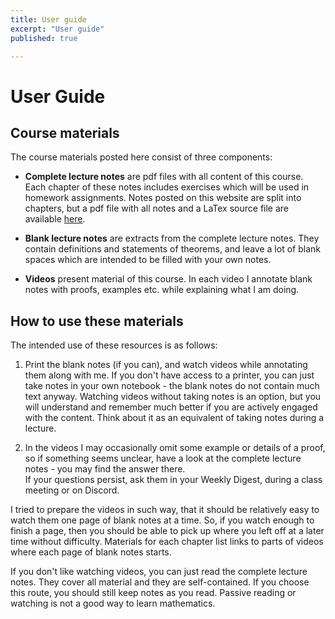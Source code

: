 ```yaml
---
title: User guide
excerpt: "User guide"
published: true

---
```


# User Guide

## Course materials

The course materials posted here consist of three components:

* **Complete lecture notes** are pdf files with all content of this course.
  Each chapter of these notes includes exercises which will be used in homework
  assignments. Notes posted on this website are split into chapters, but a pdf file
  with all notes and a LaTex source file are available [here](https://github.com/bbadzioch/topology_lecture_notes).


* **Blank lecture notes** are extracts from the complete lecture notes. They contain
  definitions and statements of theorems, and leave a lot of blank spaces which are intended
  to be filled with your own notes.  


* **Videos** present material of this course. In each video I annotate blank notes
  with proofs, examples etc. while explaining what I am doing.


## How to use these materials

The intended use of these resources is as follows:

1. Print the blank notes (if you can), and watch videos while annotating them along with me.
   If you don't have access to a printer, you can just take notes in your own notebook - the
   blank notes do not contain much text anyway. Watching videos without taking notes is
   an option, but you will understand and remember much better if you are actively engaged
   with the content. Think about it as an equivalent of taking notes during a lecture.

2. In the videos I may occasionally omit some example or details of a proof, so if something
   seems unclear, have a look at the complete lecture notes - you may find the answer there.  
   If your questions persist, ask them in your Weekly Digest, during a class meeting or on
   Discord.

I tried to prepare the videos in such way, that it should be relatively easy to watch them
one page of blank notes at a time. So, if you watch enough to finish a page, then you
should be able to pick up where you left off at a later time without difficulty.
Materials for each chapter list links to parts of videos where each page of blank
notes starts.

If you don't like watching videos, you can just read the complete lecture notes. They cover all
material and they are self-contained. If you choose this route, you should still keep notes as you
read. Passive reading or watching is not a good way to learn mathematics.
